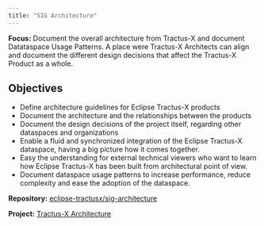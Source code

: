 ```yaml
---
title: "SIG Architecture"
---
```


__Focus:__ Document the overall architecture from Tractus-X and document Datataspace Usage Patterns. A place were Tractus-X Architects can align and document the different design decisions that affect the Tractus-X Product as a whole.

## Objectives

- Define architecture guidelines for Eclipse Tractus-X products
- Document the architecture and the relationships between the products
- Document the design decisions of the project itself, regarding other dataspaces and organizations
- Enable a fluid and synchronized integration of the Eclipse Tractus-X dataspace, having a big picture how it comes together.
- Easy the understanding for external technical viewers who want to learn how Eclipse Tractus-X has been built from architectural point of view.
- Document dataspace usage patterns to increase performance, reduce complexity and ease the adoption of the dataspace.

__Repository:__ [eclipse-tractusx/sig-architecture](https://github.com/eclipse-tractusx/sig-architecture)

__Project:__ [Tractus-X Architecture](https://github.com/orgs/eclipse-tractusx/projects/78)
